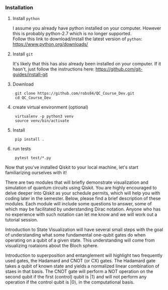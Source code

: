 ### Installation

1. Install `python`

    I assume you already have python installed on your computer. However this is probably python-2.7 which is no longer supported.  
    Follow this link to download/install the latest version of `python`: https://www.python.org/downloads/
    
1. Install `git`

    It's likely that this has also already been installed on your computer. 
    If it hasn't, just follow the instructions here: https://github.com/git-guides/install-git

1. Download

        git clone https://github.com/robs84/QC_Course_Dev.git
        cd QC_Course_Dev

2. create virtual environment (optional)

        virtualenv -p python3 venv
        source venv/bin/activate

3. Install 

        pip install .

4. run tests

        pytest test/*.py


Now that you've installed Qiskit to your local machine, let's start familiarizing ourselves with it!

There are two modules that will briefly demonstrate visualization and simulation of quantum circuits using Qiskit.  You are highly encouraged to delve deeper into Qiskit as your schedule permits, which will help you with coding later in the semester.  Below, please find a brief description of these modules.  Each module will include some questions to answer, some of which may be facilitated by understanding Dirac notation.  Anyone who has no experience with such notation can let me know and we will work out a tutorial session.

Introduction to State Visualization will have several small steps with the goal of understanding what some fundamental one-qubit gates do when operating on a qubit of a given state.  This understanding will come from visualizing roataions about the Bloch sphere.

Introduction to superposition and entanglement will highlight two frequently used gates, the Hadamard and CNOT (or CX) gates.  The Hadamard gate takes a qubit of known state and yields a normalized linear combination of staes in that basis.  The CNOT gate will perform a NOT operation on the second qubit if the first (control) qubit is $|1\rangle$ and will not perform any operation if the control qubit is $|0\rangle$, in the computational basis.
